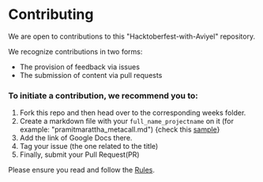 # Contributing

We are open to contributions to this "Hacktoberfest-with-Aviyel" repository.

We recognize contributions in two forms:

* The provision of feedback via issues
* The submission of content via pull requests

### To initiate a contribution, we recommend you to: 
1. Fork this repo and then head over to the corresponding weeks folder. 
2. Create a markdown file with your `full_name_projectname` on it (for example: "pramitmarattha_metacall.md") {check this [sample](https://github.com/aviyelverse/Hacktoberfest-with-Aviyel/blob/main/week-1/pramitmarattha.md)}
3. Add the link of Google Docs there.
4. Tag your issue (the one related to the title)
5. Finally, submit your Pull Request(PR)

Please ensure you read and follow the [Rules](https://github.com/aviyelverse/Hacktoberfest-with-Aviyel#rules).
